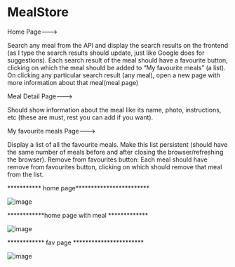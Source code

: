 # MealStore

Home Page--->

Search any meal from the API and display the search results on the frontend (as I type the search results should update, just like Google does for suggestions).
Each search result of the meal should have a favourite button, clicking on which the meal should be added to “My favourite meals” (a list).
On clicking any particular search result (any meal), open a new page with more information about that meal(meal page)


Meal Detail Page--->

Should show information about the meal like its name, photo, instructions, etc (these are must, rest you can add if you want).


My favourite meals Page--->

Display a list of all the favourite meals.
Make this list persistent (should have the same number of meals before and after closing the browser/refreshing the browser).
Remove from favourites button: Each meal should have remove from favourites button, clicking on which should remove that meal from the list.


*********** home page************************

![image](https://user-images.githubusercontent.com/92861422/212089253-8bd72189-2d32-4402-ba7b-30a20fe74e05.png)

************home page with meal *************

![image](https://user-images.githubusercontent.com/92861422/212089683-6dcbd602-a08d-4765-9c26-d01546ee3ffc.png)

************ fav page ***********************

![image](https://user-images.githubusercontent.com/92861422/212089959-4c2a0de8-d2ab-4407-a1b1-5fc1e23b5898.png)
